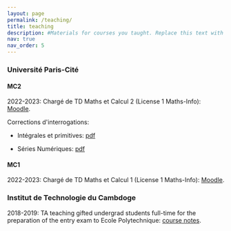 ```yaml
---
layout: page
permalink: /teaching/
title: teaching
description: #Materials for courses you taught. Replace this text with your description.
nav: true
nav_order: 5
---
```


### Université Paris-Cité

#### MC2

2022-2023: Chargé de TD Maths et Calcul 2 (License 1 Maths-Info): [Moodle](https://moodle.u-paris.fr/course/view.php?id=2354).

Corrections d'interrogations:

- Intégrales et primitives: [pdf](https://eloitanguy.github.io/assets/pdf/MC2_interro2.pdf)

- Séries Numériques: [pdf](https://eloitanguy.github.io/assets/pdf/MC2_interro4.pdf)

#### MC1

2022-2023: Chargé de TD Maths et Calcul 1 (License 1 Maths-Info): [Moodle](https://moodle.u-paris.fr/course/view.php?id=2351).

### Institut de Technologie du Cambdoge

2018-2019: TA teaching gifted undergrad students full-time for the preparation of the entry exam to Ecole Polytechnique: [course notes](https://eloitanguy.github.io/prep_class.pdf).
